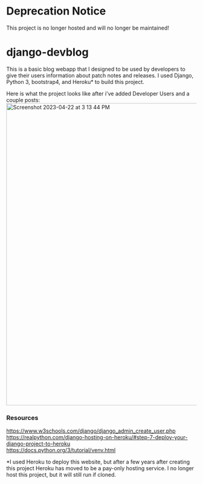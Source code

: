 # Deprecation Notice
This project is no longer hosted and will no longer be maintained!

# django-devblog
This is a basic blog webapp that I designed to be used by developers to give their users
information about patch notes and releases. I used Django, Python 3, bootstrap4,
and Heroku* to build this project.

Here is what the project looks like after i've added Developer Users and a couple 
posts:
<img width="800" alt="Screenshot 2023-04-22 at 3 13 44 PM" src="https://user-images.githubusercontent.com/25562345/233802732-c6d7a001-c57f-48c3-8f1a-99756ca79226.png">




### Resources
https://www.w3schools.com/django/django_admin_create_user.php  
https://realpython.com/django-hosting-on-heroku/#step-7-deploy-your-django-project-to-heroku  
https://docs.python.org/3/tutorial/venv.html  

*I used Heroku to deploy this website, but after a few years after creating this project Heroku has moved to be a pay-only hosting service. I no longer host this project, but it will still run if cloned. 
